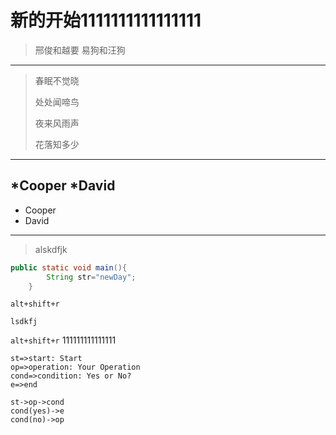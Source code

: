 # 新的开始1111111111111111

> 邢俊和越要
> 易狗和汪狗
------------------------------
> 春眠不觉晓
>
> 处处闻啼鸟
>
> 夜来风雨声
>
> 花落知多少
-------------------------------
*Cooper
*David
-------------------------------
* Cooper
* David
----------------------------------

> alskdfjk

```java
public static void main(){
		String str="newDay";
	}
```

` alt+shift+r `

`lsdkfj`

` alt+shift+r `
111111111111111
```flow
st=>start: Start
op=>operation: Your Operation
cond=>condition: Yes or No?
e=>end

st->op->cond
cond(yes)->e
cond(no)->op
```
